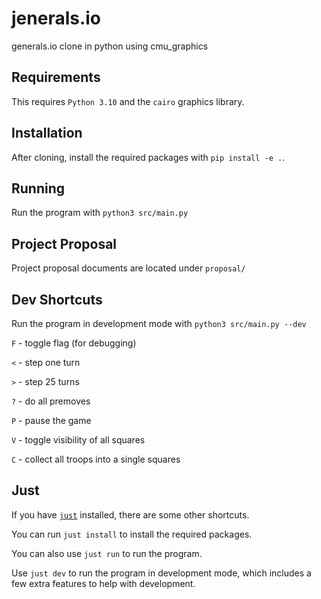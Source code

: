 # jenerals.io

generals.io clone in python using cmu_graphics

## Requirements

This requires `Python 3.10` and the `cairo` graphics library.

## Installation

After cloning, install the required packages with `pip install -e .`.

## Running

Run the program with `python3 src/main.py`

## Project Proposal

Project proposal documents are located under `proposal/`

## Dev Shortcuts

Run the program in development mode with `python3 src/main.py --dev`

`F` - toggle flag (for debugging)

`<` - step one turn

`>` - step 25 turns

`?` - do all premoves

`P` - pause the game

`V` - toggle visibility of all squares

`C` - collect all troops into a single squares

## Just

If you have [`just`](https://github.com/casey/just) installed, there are some other shortcuts.

You can run `just install` to install the required packages.

You can also use `just run` to run the program.

Use `just dev` to run the program in development mode, which includes a few extra features to help with development.
